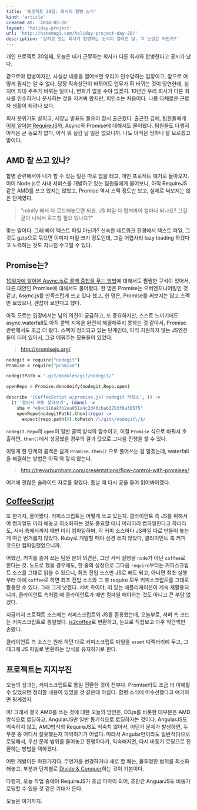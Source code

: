 ```yaml
---
title: '프로젝트 20일: 회사의 합병 소식'
kind: 'article'
created_at: '2014-05-26'
layout: 'holiday-project'
url: 'http://hatemogi.com/holiday-project-day-20/'
description: '일하고 있는 회사가 합병하는 소식이 알려진 날. 그 느낌은 어떤가?'
---
```

 
개인 프로젝트 20일째, 오늘은 내가 근무하는 회사가 다른 회사와 합병한다고 공시가 났다.  

겉으로야 합병이지만, 사실상 내용을 열어보면 우리가 인수당하는 입장이고, 앞으로 어떻게 될지는 알 수 없다. 당장 직속상관이 바뀌어도 업무가 확 바뀌는 것이 당연한데, 심지어 최대 주주가 바뀌는 일이니, 변화가 없을 수야 없겠지. 10년간 우리 회사가 다른 회사를 인수하거나 분사하는 것을 지켜봐 왔지만, 피인수는 처음이다. 나름 다채로운 근로자 생활이 되려나 보다.

회사 분위기도 살피고, 사장님 발표도 들으러 잠시 출근했다. 출근한 김에, 팀원들에게 [어제 알아본 RequireJS](/holiday-project-day-19/)와, Async와 Promise에 대해서도 물어봤다. 팀원들도 다행히 아직은 큰 동요가 없다, 아직 뭐 실감 날 일은 없으니까. 나도 아직은 멍하니 잘 모르겠고 말이다.

AMD 잘 쓰고 있나?
-----------------

합병 관련해서야 내가 할 수 있는 일은 따로 없을 테고, 개인 프로젝트 얘기로 돌아오자.  이미 Node.js로 사내 서비스를 개발하고 있는 팀원들에게 물어보니, 아직 RequireJS같은 AMD를 쓰고 있지는 않았고, Promise 역시 스펙 정도만 보고, 실제로 써보지는 않은 단계였다. 

> "minify 해서 다 로드해놓으면 되죠. JS 파일 다 합쳐봐야 얼마나 되나요? 그걸 굳이 나눠서 로드할 필요 있나요?"

맞는 말이다. 그래 봐야 텍스트 파일 아닌가? 신속한 네트워크 환경에서 텍스트 파일, 그것도 gzip으로 묶으면 이미지 파일 크기 정도인데, 그걸 어렵사리 lazy loading 하겠다고 노력하는 것도 지나친 수고일 수 있다.

Promise는?
------------

[10일차에 알아본 Async.js로 콜백 중첩을 푸는 방법](/holiday-project-day-10/)에 대해서도 찜찜한 구석이 있어서, 다른 대안인 Promise에 대해서도 물어봤다. 한 명은 Promise는 오버엔지니어링인 것 같고, Async.js를 만족스럽게 쓰고 있다 했고, 한 명은, Promise를 써보지는 않고 스펙만 보았으나, 괜찮아 보인다고 했다. 

아직 모르는 입장에서는 남의 의견이 궁금하고, 또 중요하지만, 스스로 느끼기에도 async.waterfall도 아직 콜백 지옥을 완전히 해결해주지 못하는 것 같아서, Promise 관련해서도 조금 더 봤다. 스펙이 정리되고 있는 단계인데, 아직 지원하지 않는 JS엔진들이 더러 있어서, 그걸 메꿔주는 모듈들이 있었다. 

> <http://promisejs.org/>


```coffee
nodegit = require("nodegit")
Promise = require("promise")

nodegitPath = ".git/modules/git/nodegit/"

openRepo = Promise.denodeify(nodegit.Repo.open)

describe '[CoffeeScript w/promise.js] nodegit 저장소', () ->
  it '열어서 커밋 찾아보기', (done) ->
    sha = "e9ec116a8fb2ea051a4c2d46cba637b3fba30575"
    openRepo(nodegitPath).then((repo) ->
      expect(repo.path()).toMatch /\/git\/nodegit\/$/
```

```nodegit.Repo```의 ```open```이  일반 콜백 방식의 함수이고, 이걸 ```Promise``` 식으로 바꿔서 호출하면, ```then()```에서 성공했을 경우의 결과 값으로 그다음 진행을 할 수 있다.

이렇게 한 단계의 콜백은 쉽게 ```Promise.then()``` 으로 풀어쓰는 걸 알겠는데, waterfall을 해결하는 방법은 아직 와 닿지 않는다. 

> <http://trevorburnham.com/presentations/flow-control-with-promises/>

여기에 괜찮은 슬라이드 자료를 찾았다. 틈날 때 다시 공을 들여 읽어봐야겠다.

[CoffeeScript]
-------------

또 한가지, 물어봤다. 커피스크립트는 어떻게 쓰고 있는지. 클라이언트 측 JS를 위해서야 컴파일도 미리 해놓고 최소화하는 것도 중요할 테니 미리미리 컴파일한다고 하더라도, 서버 측에서까지 매번 미리 컴파일하며, 각 커피 소스마다 JS파일 따로 만들어 놓는 게 여간 번거롭지 않았다. Ruby로 개발할 때야 신경 쓰지 않았다, 클라이언트 측 커피 코드만 컴파일했었으니까.

어쨌건, 커피를 즐겨 쓰는 팀원 분의 의견은, 그냥 서버 실행을 ```node```가 아닌 ```coffee```로 한다는 것. 노드로 했을 경우에도, 한 줄의 설정으로 그다음 ```require```부터는 커피스크립트 소스를 그대로 읽을 수 있으니, 최초 진입 소스만 JS로 해도 되고, 아니면 최초 실행부터 아예 ```coffee```로 하면 최초 진입 소스와 그 후 require 모두 커피스크립트를 그대로 활용할 수 있다. 그래 그게 낫겠다. 서버 측이야, 떠 있는 애플리케이션이 계속 재활용되니까, 클라이언트 측처럼 매 클라이언트가 매번 컴파일 해야하는 것도 아니고 큰 부담 없겠다. 

지금까지 프로젝트 소스에는 커피스크립트와 JS를 혼용했는데, 오늘부로, 서버 측 코드는 커피스크립트로 통일했다. [js2coffee](http://js2coffee.org/)로 변환하고, 눈으로 직접보고 아주 약간씩만 손봤다.

클라이언트 측 소스는 원래 하던 대로 커피스크립트 파일을 ```asset``` 디렉터리에 두고, 그때그때 JS 파일로 변환하는 방식을 유지하기로 한다.

프로젝트는 지지부진
------------------

오늘의 성과는, 커피스크립트로 통일 전환한 것이 전부다. Promise라도 조금 더 이해할 수 있었으면 정리할 내용이 있었을 것 같은데 아쉽다. 합병 소식에 어수선했다고 얘기하면 핑계겠지. 

아! 그래서 결국 AMD를 쓰는 것에 대한 오늘의 방안은, D3.js를 비롯한 대부분은 AMD 방식으로 로딩하고, AngularJS만 일반 동기식으로 로딩하자는 것이다. AngularJS도 익숙하지 않고, AMD방식의 RequireJS도 익숙치 않아서, 어딘가 문제가 발생하면, 두 부분 중 어디서 잘못했는지 파악하기가 어렵다. 따라서 Angular만이라도 일반적(!)으로 로딩해서, 우선 문제 범위를 줄여놓고 진행하다가, 익숙해지면, 다시 비동기 로딩으로 전환하는 방법을 택하겠다. 

어떤 개발이든 마찬가지다. 무언가를 변경하거나 새로 할 때는, 불투명한 범위를 최소화해놓고, 부분과 단계별로 [Divide & Conquer](https://en.wikipedia.org/wiki/Divide_and_conquer_algorithms)하는 것이 기본이다.

다행히, 오늘 작업 중에야 RequireJS가 조금 파악이 되어, 조만간 AnguarJS도 비동기 로딩할 수 있을 것 같은 기대가 든다.

오늘은 여기까지.


[CoffeeScript]: http://coffeescript.org/